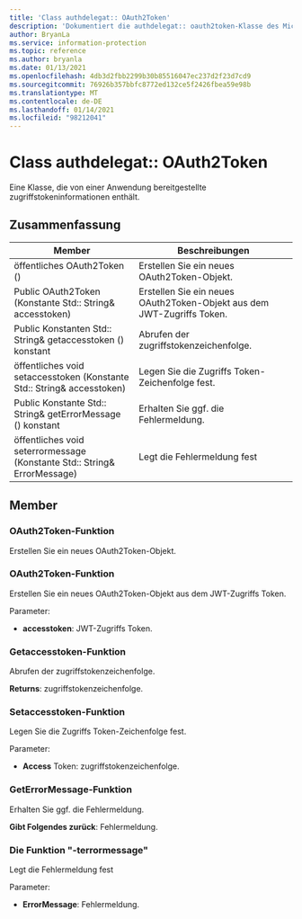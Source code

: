 ```yaml
---
title: 'Class authdelegat:: OAuth2Token'
description: 'Dokumentiert die authdelegat:: oauth2token-Klasse des Microsoft Information Protection (MIP) SDK.'
author: BryanLa
ms.service: information-protection
ms.topic: reference
ms.author: bryanla
ms.date: 01/13/2021
ms.openlocfilehash: 4db3d2fbb2299b30b85516047ec237d2f23d7cd9
ms.sourcegitcommit: 76926b357bbfc8772ed132ce5f2426fbea59e98b
ms.translationtype: MT
ms.contentlocale: de-DE
ms.lasthandoff: 01/14/2021
ms.locfileid: "98212041"
---
```

# <a name="class-authdelegateoauth2token"></a>Class authdelegat:: OAuth2Token 
Eine Klasse, die von einer Anwendung bereitgestellte zugriffstokeninformationen enthält.
  
## <a name="summary"></a>Zusammenfassung
 Member                        | Beschreibungen                                
--------------------------------|---------------------------------------------
öffentliches OAuth2Token ()  |  Erstellen Sie ein neues OAuth2Token-Objekt.
Public OAuth2Token (Konstante Std:: String& accesstoken)  |  Erstellen Sie ein neues OAuth2Token-Objekt aus dem JWT-Zugriffs Token.
Public Konstanten Std:: String& getaccesstoken () konstant  |  Abrufen der zugriffstokenzeichenfolge.
öffentliches void setaccesstoken (Konstante Std:: String& accesstoken)  |  Legen Sie die Zugriffs Token-Zeichenfolge fest.
Public Konstante Std:: String& getErrorMessage () konstant  |  Erhalten Sie ggf. die Fehlermeldung.
öffentliches void seterrormessage (Konstante Std:: String& ErrorMessage)  |  Legt die Fehlermeldung fest
  
## <a name="members"></a>Member
  
### <a name="oauth2token-function"></a>OAuth2Token-Funktion
Erstellen Sie ein neues OAuth2Token-Objekt.
  
### <a name="oauth2token-function"></a>OAuth2Token-Funktion
Erstellen Sie ein neues OAuth2Token-Objekt aus dem JWT-Zugriffs Token.

Parameter:  
* **accesstoken**: JWT-Zugriffs Token.


  
### <a name="getaccesstoken-function"></a>Getaccesstoken-Funktion
Abrufen der zugriffstokenzeichenfolge.

  
**Returns**: zugriffstokenzeichenfolge.
  
### <a name="setaccesstoken-function"></a>Setaccesstoken-Funktion
Legen Sie die Zugriffs Token-Zeichenfolge fest.

Parameter:  
* **Access** Token: zugriffstokenzeichenfolge.


  
### <a name="geterrormessage-function"></a>GetErrorMessage-Funktion
Erhalten Sie ggf. die Fehlermeldung.

  
**Gibt Folgendes zurück**: Fehlermeldung.
  
### <a name="seterrormessage-function"></a>Die Funktion "-terrormessage"
Legt die Fehlermeldung fest

Parameter:  
* **ErrorMessage**: Fehlermeldung.

